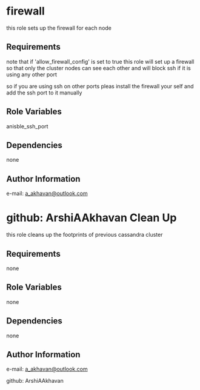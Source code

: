 firewall
=========

this role sets up the firewall for each node

Requirements
------------

note that if 'allow_firewall_config' is set to true this role will set up a firewall so that only the cluster nodes can see each other and will block ssh if it is using any other port

so if you are using ssh on other ports pleas install the firewall your self and add the ssh port to it manually

Role Variables
--------------

anisble_ssh_port

Dependencies
------------

none

Author Information
------------------

e-mail: a_akhavan@outlook.com

github: ArshiAAkhavan
Clean Up
=========

this role cleans up the footprints of previous cassandra cluster

Requirements
------------

none

Role Variables
--------------

none

Dependencies
------------

none

Author Information
------------------

e-mail: a_akhavan@outlook.com

github: ArshiAAkhavan
